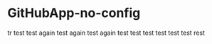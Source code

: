 # GitHubApp-no-config
tr
test
test again
test again 
test again 
test
test
test
test
test
test
rest
